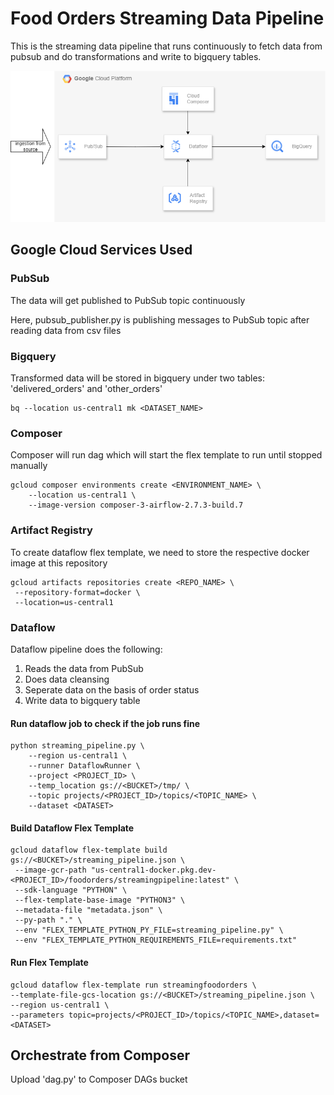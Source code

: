 # Food Orders Streaming Data Pipeline
This is the streaming data pipeline that runs continuously to fetch data from pubsub and do transformations and write to bigquery tables.

![architecture diagram](./architecture.png)

## Google Cloud Services Used

### PubSub
The data will get published to PubSub topic continuously

Here, pubsub_publisher.py is publishing messages to PubSub topic after reading data from csv files

### Bigquery
Transformed data will be stored in bigquery under two tables: 'delivered_orders' and 'other_orders'

```
bq --location us-central1 mk <DATASET_NAME>
```

### Composer
Composer will run dag which will start the flex template to run until stopped manually

```
gcloud composer environments create <ENVIRONMENT_NAME> \
    --location us-central1 \
    --image-version composer-3-airflow-2.7.3-build.7
```

### Artifact Registry
To create dataflow flex template, we need to store the respective docker image at this repository

```
gcloud artifacts repositories create <REPO_NAME> \
 --repository-format=docker \
 --location=us-central1
```

### Dataflow
Dataflow pipeline does the following:
1. Reads the data from PubSub
2. Does data cleansing
3. Seperate data on the basis of order status
4. Write data to bigquery table

#### Run dataflow job to check if the job runs fine
```
python streaming_pipeline.py \
    --region us-central1 \
    --runner DataflowRunner \
    --project <PROJECT_ID> \
    --temp_location gs://<BUCKET>/tmp/ \
    --topic projects/<PROJECT_ID>/topics/<TOPIC_NAME> \
    --dataset <DATASET>
```

#### Build Dataflow Flex Template

```
gcloud dataflow flex-template build gs://<BUCKET>/streaming_pipeline.json \
 --image-gcr-path "us-central1-docker.pkg.dev-<PROJECT_ID>/foodorders/streamingpipeline:latest" \
 --sdk-language "PYTHON" \
 --flex-template-base-image "PYTHON3" \
 --metadata-file "metadata.json" \
 --py-path "." \
 --env "FLEX_TEMPLATE_PYTHON_PY_FILE=streaming_pipeline.py" \
 --env "FLEX_TEMPLATE_PYTHON_REQUIREMENTS_FILE=requirements.txt"
```

#### Run Flex Template
```
gcloud dataflow flex-template run streamingfoodorders \
--template-file-gcs-location gs://<BUCKET>/streaming_pipeline.json \
--region us-central1 \
--parameters topic=projects/<PROJECT_ID>/topics/<TOPIC_NAME>,dataset=<DATASET>
```

## Orchestrate from Composer
Upload 'dag.py' to Composer DAGs bucket

